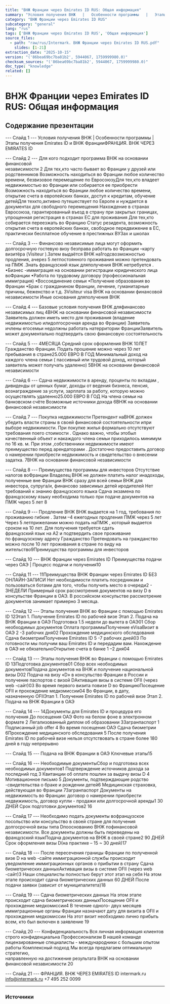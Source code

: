 ```yaml
---
title: "ВНЖ Франции через Emirates ID RUS: Общая информация"
summary: "Условия получения ВНЖ   |   Особенности программы   |   Этапы получения Emirates ID и ВНЖ ФранцииФРАНЦИЯ. ВНЖ ЧЕРЕЗ EMIRATES ID Для кого подходит программа ВНЖ на основании финансовой независимости"
category: "ВНЖ Франции через Emirates ID RUS"
subcategory: "general"
lang: "rus"
tags: ['ВНЖ Франции через Emirates ID RUS', 'Общая информация']
source_files:
  - path: "raw/rus/Intermark. ВНЖ Франции через Emirates ID RUS.pdf"
    slides: [1-21]
extraction_date: "2025-10-15"
version: "('86bea69bc7ba81b2', 5944067, 1759999980.0)"
checksum_sources: "('86bea69bc7ba81b2', 5944067, 1759999980.0)"
doc_type: "knowledge"
related: []
---
```


# ВНЖ Франции через Emirates ID RUS: Общая информация

## Содержание презентации

--- Слайд 1 ---
Условия получения ВНЖ   |   Особенности программы   |   Этапы получения Emirates ID и ВНЖ ФранцииФРАНЦИЯ. ВНЖ ЧЕРЕЗ EMIRATES ID

--- Слайд 2 ---
Для кого подходит программа ВНЖ на основании финансовой  
независимости
2
Для тех,кто часто бывает во Франции
у друзей или родственников
Возможность находиться во Франции любое количество 
времени, безвизовое перемещение по ЕвросоюзуДля тех,кто владеет недвижимостью
во Франции или собирается ее приобрести
Возможность находиться во Франции любое количество времени, открытие счета в европейских банках, доступ к кредитам, обучение 
детейДля техкто,активно путешествует по Европе
и нуждается в документах для свободного перемещения
Нахождение в странах Евросоюза, гарантированный въезд в страну при 
закрытых границах, упрощенная регистрация в странах ЕС для проживания
Для тех,кто собирается переезжать во Францию
Статус резидента, возможность открытия счета в европейских банках, 
свободное передвижение в ЕС, практически бесплатное обучение в 
престижных ВУЗах и школах

--- Слайд 3 ---
Финансово независимые лица могут оформить
долгосрочную гостевую визу безправа работать во
Франции –карту визитёра (Visiteur ).Затем выдаётся
ВНЖ на1годсвозможностью продления, ачерез 5
летпостоянного проживания можно претендовать на
ПМЖ .Знать французский язык дляполучения ВНЖ
нетребуется .
•Бизнес -иммиграция на основании регистрации
юридического лица воФранции
•Работа по трудовому договору (профессиональная  
иммиграция)
•Воссоединение семьи
•Получение образования во Франции
•Брак с гражданином Франции, лечение, гуманитарные  причины, беженство и т.д.
3Visiteur visa
ВНЖ на основании финансовой независимости
Иные основания дляполучения ВНЖ

--- Слайд 4 ---
Базовые условия получения ВНЖ
дляфинансово  независимых лиц
4ВНЖ на основании 
финансовой независимости
Заявитель должен иметь место для проживания 
(владение недвижимостью илидолгосрочная аренда
во Франции)
Заявитель ичлены егосемьи недолжны
работать натерритории ФранцииЗаявитель может документально подтвердить 
свою финансовую состоятельность

--- Слайд 5 ---
4МЕСЯЦА
Средний срок оформления ВНЖ
10ЛЕТ
Гражданство Франции. Подать прошение можно через 10 лет
пребывания в стране25.000 ЕВРО В ГОД
Минимальный доход на каждого члена семьи ( пассивный или
трудовой доход, который заявитель может получать удаленно) 
5ВНЖ на основании финансовой 
независимости

--- Слайд 6 ---
Сдача недвижимости в аренду, проценты по вкладам ,
дивиденды от ценных бумаг, доходы от ведения  бизнеса, 
пенсия, вознаграждение за услуги, зарплата за работу, 
которую можно осуществлять удаленно25.000 ЕВРО В ГОД
На члена семьи на банковском счёте
Возможные источники дохода
6ВНЖ на основании финансовой 
независимости

--- Слайд 7 ---
Покупка недвижимости
Претендент наВНЖ должен убедить власти страны в своей
финансовой состоятельности ипри выборе недвижимости.
При покупке жилья формально отсутствуют требования поего
стоимости . Однако важно, чтобы этобыл качественный объект
и накаждого члена семьи приходилось минимум по 16 кв. м.
При этом ,собственники недвижимости имеют преимущество
перед арендаторами .
Достаточно предоставить договор о намерении приобрести
недвижимость и свидетельство о внесении задатка.
7ВНЖ на основании финансовой 
независимости

--- Слайд 8 ---
Преимущества
программы для инвесторов
Отсутствие налогов воФранции
Владелец ВНЖ не должен платить налог инадоходы, 
полученные вне Франции
ВНЖ сразу для всей семьи
ВНЖ для инвестора, супруга/и, финансово
зависимых детей иродителей
Нет требований к знанию 
французского языка
Сдача экзамена по французскому языку
необходима только при подаче документов на
ПМЖ через 5 лет
8

--- Слайд 9 ---
Продление ВНЖ
ВНЖ выдается на 1 год, требования по проживанию
гибкие . Затем –4 ежегодных продления
ПМЖ через 5 лет
Через 5 летприжелании можно подать наПМЖ , который
выдается сроком на 10 лет. Для получения требуется сдать  
французский язык на А2 и подтвердить свое проживание  
по французскому адресу
Гражданство
Претендовать на гражданство можно после 10 лет
проживания в стране по виду на жительство9Преимущества
программы для инвесторов

--- Слайд 10 ---
ВНЖ Франции через Emirates ID
Преимущества подачи через ОАЭ    |   Процесс подачи и получения10

--- Слайд 11 ---
11Преимущества ВНЖ Франции 
через Emirates ID
БЕЗ ОНЛАЙН-ЗАПИСИ
Нет необходимости платить посредникам и пользоваться 
ботами для того, чтобы получить место в очереди2 - 3НЕДЕЛИ
Примерный срок рассмотрения документов на визу D в консульстве Франции в ОАЭ.
В российском консульстве рассмотрение документов 
занимает примерно 3 месяца.

--- Слайд 12 ---
Этапы получения ВНЖ во Франции с помощью Emirates ID
12Этап 1. Получение Emirates ID по рабочей визе Этап 2. Подача на ВНЖ Франции в ОАЭ
Подготовка
1.5 недели до вылета в ОАЭ01
Сбор необходимых документов 
Оплата программыПолучение eVisaВизит в ОАЭ
2 -3 рабочих дня02
Прохождение медицинского 
обследования
Сдача биометрииПолучение Emirates ID
5 -7 рабочих дней03
По готовности мы получим ваш 
Emirates ID и передадим вам. 
Нахождение в ОАЭ 
не обязательноОткрытие счета в банке
1 –2 дня04

--- Слайд 13 ---
Этапы получения ВНЖ во Франции с помощью Emirates ID
13Подготовка 
документов01
Сбор всех необходимых 
документовПодача документов на 
ВНЖ и получение национальной визы D02
Подача на визу «D»  в консульство 
Франции в России  и получение 
паспортов с визой DАктивация визы в системе OFII (через 
web -сайт)03
Во время первого визита 
повизе D во ФранциюПосещение OFII и прохождение медкомиссии04
Во Франции, в дату,  
назначенную OFIIЭтап 1. Получение Emirates ID по рабочей визе Этап 2. Подача на ВНЖ Франции в ОАЭ

--- Слайд 14 ---
14Документы для Emirates ID и 
процедура его получения
До посещения ОАЭ
Фото на белом фоне в электронном формате 2
Легализованный диплом об образовании 3Загранпаспорт 1
Подписанный job offer 4
Во время посещения ОАЭ
Сдача биометрии 6Прохождение медицинского обследования 5
После получения Emirates ID по рабочей визе 
нельзя отсутствовать в стране более 
180 дней в году непрерывно

--- Слайд 15 ---
Подача на ВНЖ Франции в ОАЭ
Ключевые этапы15

--- Слайд 16 ---
Необходимые документыСбор и подготовка
всех необходимых документов1
Подтверждение источников дохода за последний год 3
Квитанции об оплате пошлин за выдачу визы D 4
Мотивационное письмо 5
Документы, подтверждающие родство -свидетельства
о браке и рождении детей6
Медицинская страховка, действующая во Франции 7Загранпаспорт
Документы на недвижимость во Франции: договор о 
намерении приобрести недвижимость, договор купли -
продажи или долгосрочной аренды1
30 ДНЕЙ
Срок подготовки документов2
16

--- Слайд 17 ---
Необходимо подать документы вофранцузское посольство или 
консульство в своей стране для получения долгосрочной визы 
типа Dпооснованию ВНЖ пофинансовой независимости.
Все документы должны быть переведены
на французский языкПодача документов
на ВНЖ в своей стране2
90 ДНЕЙ
Срок оформления визы D(на практике – 15 ~ 30 дней)17

--- Слайд 18 ---
После пересечения границы Франции  по 
полученной визе D на web -сайте
иммиграционной службы происходит
уведомление иммиграционных органов о 
прибытии в страну
Сдача биометрических данныхАктивация визы в системе 
OFII (через web -сайт)3
Наши специалисты полностью берут этот этап на себя
На этом этапе происходит сдача
биометрических данных
60 ДНЕЙ
После подачи заявки (зависит от муниципалитета)18

--- Слайд 19 ---
Сдача биометрических данных
На этом этапе происходит сдача
биометрических данныхПосещение OFII и 
прохождение медкомиссии4
В течение одного- двух месяцев иммиграционные органы 
Франции назначают дату для визита в OFII и прохождения 
медкомиссии
На этот визит необходимо лично прибыть всем, кто 
был включен в заявление
19

--- Слайд 20 ---
Конфиденциальность
Вся личная информация клиентов строго 
конфиденциальна
Профессионализм
В нашей команде лицензированные специалисты -
международники с большим опытом работы
Комплексный подход
Мы всегда предлагаем оптимальную стратегию,  
направленную на достижение результата
ВНЖ на основании 
финансовой независимости
20

--- Слайд 21 ---
ФРАНЦИЯ. ВНЖ ЧЕРЕЗ EMIRATES ID
intermark.ru info@intermark.ru +7 495 252 0099


---

### Источники
[^src1]: raw/Intermark. ВНЖ Франции через Emirates ID RUS.pdf → слайды 1–21
